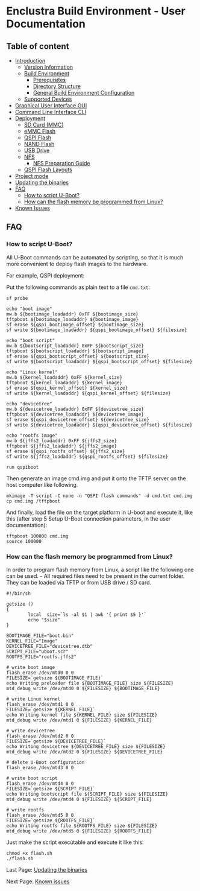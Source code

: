 # Enclustra Build Environment - User Documentation


## Table of content

* [Introduction](./1_Introduction.md)
    - [Version Information](./1_Introduction.md#version-information)
    - [Build Environment](./1_Introduction.md#build-environment)
        - [Prerequisites](./1_Introduction.md#prerequisites)
        - [Directory Structure](./1_Introduction.md#directory-structure)
        - [General Build Environment Configuration](./1_Introduction.md#general-build-environment-configuration)
    - [Supported Devices](./1_Introduction.md#supported-devices)
* [Graphical User Interface GUI](./2_GUI.md)
* [Command Line Interface CLI](./3_CLI.md)
* [Deployment](./4_Deployment.md)
    - [SD Card (MMC)](./4_Deployment.md#sd-card-mmc)
    - [eMMC Flash](./4_Deployment.md#emmc-flash)
    - [QSPI Flash](./4_Deployment.md#qspi-flash)
    - [NAND Flash](./4_Deployment.md#nand-flash)
    - [USB Drive](./4_Deployment.md#usb-drive)
    - [NFS](./4_Deployment.md#nfs)
        - [NFS Preparation Guide](./4_Deployment.md#nfs-prepatration-guide)
    - [QSPI Flash Layouts](./4_Deployment.md#qspi-flash-layouts)
* [Project mode](./5_Project_Mode.md)
* [Updating the binaries](./6_Binaries_Update.md)
* [FAQ](./7_FAQ.md)
    - [How to script U-Boot?](./7_FAQ.md#how-to-script-u-boot)
    - [How can the flash memory be programmed from Linux?](./7_FAQ.md#how-can-the-flash-memory-be-programmed-from-linux)
* [Known Issues](./8_Known_Issues.md)



## FAQ

### How to script U-Boot?

All U-Boot commands can be automated by scripting, so that it is much more convenient to deploy flash images to the hardware.

For example, QSPI deployment:

Put the following commands as plain text to a file `cmd.txt`:

```
sf probe

echo "boot image"
mw.b ${bootimage_loadaddr} 0xFF ${bootimage_size}
tftpboot ${bootimage_loadaddr} ${bootimage_image}
sf erase ${qspi_bootimage_offset} ${bootimage_size}
sf write ${bootimage_loadaddr} ${qspi_bootimage_offset} ${filesize}

echo "boot script"
mw.b ${bootscript_loadaddr} 0xFF ${bootscript_size}
tftpboot ${bootscript_loadaddr} ${bootscript_image}
sf erase ${qspi_bootscript_offset} ${bootscript_size}
sf write ${bootscript_loadaddr} ${qspi_bootscript_offset} ${filesize}

echo "Linux kernel"
mw.b ${kernel_loadaddr} 0xFF ${kernel_size}
tftpboot ${kernel_loadaddr} ${kernel_image}
sf erase ${qspi_kernel_offset} ${kernel_size}
sf write ${kernel_loadaddr} ${qspi_kernel_offset} ${filesize}

echo "devicetree"
mw.b ${devicetree_loadaddr} 0xFF ${devicetree_size}
tftpboot ${devicetree_loadaddr} ${devicetree_image}
sf erase ${qspi_devicetree_offset} ${devicetree_size}
sf write ${devicetree_loadaddr} ${qspi_devicetree_offset} ${filesize}

echo "rootfs image"
mw.b ${jffs2_loadaddr} 0xFF ${jffs2_size}
tftpboot ${jffs2_loadaddr} ${jffs2_image}
sf erase ${qspi_rootfs_offset} ${jffs2_size}
sf write ${jffs2_loadaddr} ${qspi_rootfs_offset} ${filesize}

run qspiboot
```

Then generate an image cmd.img and put it onto the TFTP server on the host computer like following.

```
mkimage -T script -C none -n "QSPI flash commands" -d cmd.txt cmd.img
cp cmd.img /tftpboot
```

And finally, load the file on the target platform in U-boot and execute it, like this (after step 5 Setup U-Boot connection parameters, in the user documentation):

```
tftpboot 100000 cmd.img
source 100000
```




### How can the flash memory be programmed from Linux?

In order to program flash memory from Linux, a script like the following one can be used. - All required files need to be present in the current folder. They can be loaded via TFTP or from USB drive / SD card.

```
#!/bin/sh

getsize ()
{
        local  size=`ls -al $1 | awk '{ print $5 }'`
        echo "$size"
}

BOOTIMAGE_FILE="boot.bin"
KERNEL_FILE="Image"
DEVICETREE_FILE="devicetree.dtb"
SCRIPT_FILE="uboot.scr"
ROOTFS_FILE="rootfs.jffs2"

# write boot image
flash_erase /dev/mtd0 0 0
FILESIZE=`getsize ${BOOTIMAGE_FILE}`
echo Writing preloader file ${BOOTIMAGE_FILE} size ${FILESIZE}
mtd_debug write /dev/mtd0 0 ${FILESIZE} ${BOOTIMAGE_FILE}

# write Linux kernel
flash_erase /dev/mtd1 0 0
FILESIZE=`getsize ${KERNEL_FILE}`
echo Writing kernel file ${KERNEL_FILE} size ${FILESIZE}
mtd_debug write /dev/mtd1 0 ${FILESIZE} ${KERNEL_FILE}

# write devicetree
flash_erase /dev/mtd2 0 0
FILESIZE=`getsize ${DEVICETREE_FILE}`
echo Writing devicetree ${DEVICETREE_FILE} size ${FILESIZE}
mtd_debug write /dev/mtd2 0 ${FILESIZE} ${DEVICETREE_FILE}

# delete U-Boot configuration
flash_erase /dev/mtd3 0 0

# write boot script
flash_erase /dev/mtd4 0 0
FILESIZE=`getsize ${SCRIPT_FILE}`
echo Writing bootscript file ${SCRIPT_FILE} size ${FILESIZE}
mtd_debug write /dev/mtd4 0 ${FILESIZE} ${SCRIPT_FILE}

# write rootfs
flash_erase /dev/mtd5 0 0
FILESIZE=`getsize ${ROOTFS_FILE}`
echo Writing rootfs file ${ROOTFS_FILE} size ${FILESIZE}
mtd_debug write /dev/mtd5 0 ${FILESIZE} ${ROOTFS_FILE}
```

Just make the script executable and execute it like this:

```
chmod +x flash.sh
./flash.sh
```




Last Page: [Updating the binaries](./6_Binaries_Update.md)

Next Page: [Known issues](./8_Known_Issues.md)
